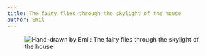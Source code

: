 ```yaml
---
title: The fairy flies through the skylight of the house
author: Emil
---
```

<figure class="bleed">
<img src="/img/emil-drawing/IMG_0469.jpg" alt="Hand-drawn by Emil: The fairy flies through the skylight of the house">
</figure>
